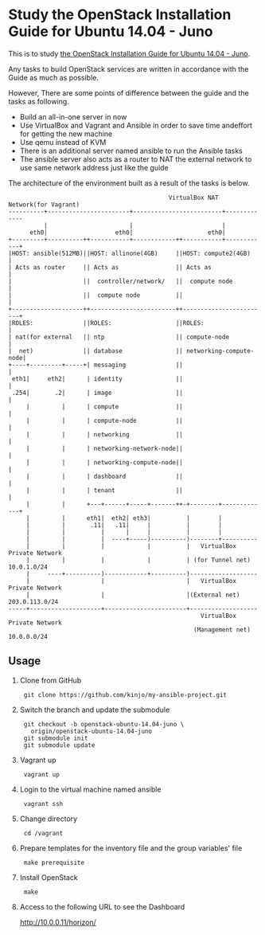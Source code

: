 Study the OpenStack Installation Guide for Ubuntu 14.04 - Juno
====

This is to study [the OpenStack Installation Guide for Ubuntu 14.04 - Juno](http://docs.openstack.org/juno/install-guide/install/apt/content/index.html).

Any tasks to build OpenStack services are written in accordance with the Guide
as much as possible.

However, There are some points of difference between the guide and the tasks as
following.

* Build an all-in-one server in now
* Use VirtualBox and Vagrant and Ansible in order to save time andeffort for
  getting the new machine
* Use qemu instead of KVM
* There is an additional server named ansible to run the Ansible tasks
* The ansible server also acts as a router to NAT the external network to use
  same network address just like the guide

The architecture of the environment built as a result of the tasks is below.

                                                 VirtualBox NAT Network(for Vagrant)
    ----------+-----------------------+-------------------------+-------------
              |                       |                         |
          eth0|                   eth0|                     eth0|
    +---------+----------++-----------+------------++-----------+------------+
    |HOST: ansible(512MB)||HOST: allinone(4GB)     ||HOST: compute2(4GB)     |
    | Acts as router     || Acts as                || Acts as                |
    |                    ||  controller/network/   ||  compute node          |
    |                    ||  compute node          ||                        |
    +--------------------++------------------------++------------------------+
    |ROLES:              ||ROLES:                  ||ROLES:                  |
    | nat(for external   || ntp                    || compute-node           |
    |  net)              || database               || networking-compute-node|
    +----+---------+-----+| messaging              ||                        |
     eth1|     eth2|      | identity               ||                        |
     .254|       .2|      | image                  ||                        |
         |         |      | compute                ||                        |
         |         |      | compute-node           ||                        |
         |         |      | networking             ||                        |
         |         |      | networking-network-node||                        |
         |         |      | networking-compute-node||                        |
         |         |      | dashboard              ||                        |
         |         |      | tenant                 ||                        |
         |         |      +---+------+-----+-------++-+--------+-------------+
         |         |      eth1|  eth2| eth3|          |        |
         |         |       .11|   .11|     |          |        |
         |         |          |      |     |          |        |
         |         |          |  ----+-----)----------)--------+----------
         |         |          |            |          |   VirtualBox Private Network
         |         |          |            |          | (for Tunnel net) 10.0.1.0/24
         |     ----+----------)------------+----------)-------------------
         |                    |                       |   VirtualBox Private Network
         |                    |                       |(External net) 203.0.113.0/24
    -----+--------------------+-----------------------+-------------------
                                                          VirtualBox Private Network
                                                        (Management net) 10.0.0.0/24

Usage
---

1. Clone from GitHub

        git clone https://github.com/kinjo/my-ansible-project.git

2. Switch the branch and update the submodule

        git checkout -b openstack-ubuntu-14.04-juno \
          origin/openstack-ubuntu-14.04-juno
        git submodule init
        git submodule update

3. Vagrant up

        vagrant up

4. Login to the virtual machine named ansible

        vagrant ssh

5. Change directory

        cd /vagrant

6. Prepare templates for the inventory file and the group variables' file

        make prerequisite

7. Install OpenStack

        make

8. Access to the following URL to see the Dashboard

    http://10.0.0.11/horizon/
